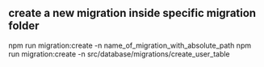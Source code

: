 ## create a new migration inside specific migration folder

npm run migration:create -n name_of_migration_with_absolute_path
npm run migration:create -n src/database/migrations/create_user_table
